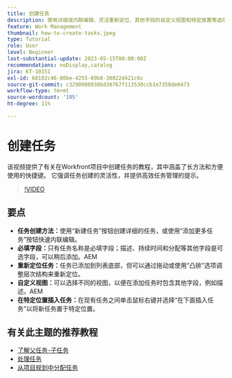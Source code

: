 ```yaml
---
title: 创建任务
description: 使用详细或内联编辑、灵活重新定位、其他字段的自定义视图和特定放置等选项(例如使用Workfront中的“在下面插入任务”)，简化任务创建。
feature: Work Management
thumbnail: how-to-create-tasks.jpeg
type: Tutorial
role: User
level: Beginner
last-substantial-update: 2023-05-15T00:00:00Z
recommendations: noDisplay,catalog
jira: KT-10151
exl-id: 68102c46-80be-4255-89b8-38022d421c6c
source-git-commit: c32909809386d30767f113530ccb1e7358de0473
workflow-type: tm+mt
source-wordcount: '195'
ht-degree: 11%

---
```


# 创建任务

该视频提供了有关在Workfront项目中创建任务的教程，其中涵盖了长方法和方便使用的快捷键。 它强调任务创建的灵活性，并提供高效任务管理的提示。


>[!VIDEO](https://video.tv.adobe.com/v/3419372/?quality=12&learn=on&enablevpops)

## 要点

* **任务创建方法：**&#x200B;使用“新建任务”按钮创建详细的任务，或使用“添加更多任务”按钮快速内联编辑。
* **必填字段：**&#x200B;只有任务名称是必填字段；描述、持续时间和分配等其他字段是可选字段，可以稍后添加。&#x200B;AEM
* **重新定位任务：**&#x200B;任务已添加到列表底部，但可以通过拖动或使用“凸排”选项调整层次结构来重新定位。
* **自定义视图：**&#x200B;可以选择不同的视图，以便在添加任务时包含其他字段，例如描述。&#x200B;AEM
* **在特定位置插入任务：**&#x200B;在现有任务之间单击鼠标右键并选择“在下面插入任务”以将新任务置于特定位置。


## 有关此主题的推荐教程

* [了解父任务-子任务](/help/manage-work/tasks/understand-parent-child-tasks.md)
* [处理任务](/help/manage-work/tasks/work-with-tasks.md)
* [从项目规划中分配任务](/help/manage-work/tasks/assign-tasks-from-the-project-plan.md)
